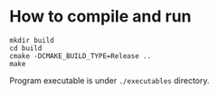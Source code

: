 # How to compile and run
```
mkdir build
cd build
cmake -DCMAKE_BUILD_TYPE=Release ..
make
```

Program executable is under `./executables` directory.
